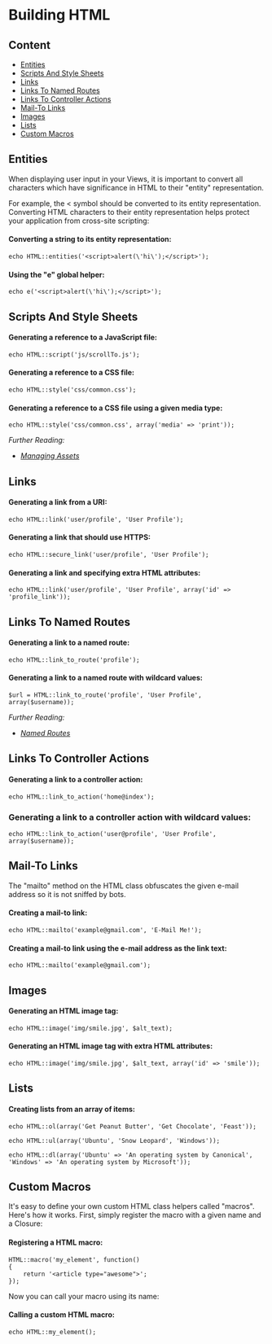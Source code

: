 # Building HTML

## Content

- [Entities](#entities)
- [Scripts And Style Sheets](#scripts-and-style-sheets)
- [Links](#links)
- [Links To Named Routes](#links-to-named-routes)
- [Links To Controller Actions](#links-to-controller-actions)
- [Mail-To Links](#mail-to-links)
- [Images](#images)
- [Lists](#lists)
- [Custom Macros](#custom-macros)

<a name="entities"></a>
## Entities

When displaying user input in your Views, it is important to convert all characters which have significance in HTML to their "entity" representation.

For example, the < symbol should be converted to its entity representation. Converting HTML characters to their entity representation helps protect your application from cross-site scripting:

#### Converting a string to its entity representation:

	echo HTML::entities('<script>alert(\'hi\');</script>');

#### Using the "e" global helper:

	echo e('<script>alert(\'hi\');</script>');

<a name="scripts-and-style-sheets"></a>
## Scripts And Style Sheets

#### Generating a reference to a JavaScript file:

	echo HTML::script('js/scrollTo.js');

#### Generating a reference to a CSS file:

	echo HTML::style('css/common.css');

#### Generating a reference to a CSS file using a given media type:

	echo HTML::style('css/common.css', array('media' => 'print'));

*Further Reading:*

- *[Managing Assets](/docs/views/assets)*

<a name="links"></a>
## Links

#### Generating a link from a URI:

	echo HTML::link('user/profile', 'User Profile');

#### Generating a link that should use HTTPS:

	echo HTML::secure_link('user/profile', 'User Profile');

#### Generating a link and specifying extra HTML attributes:

	echo HTML::link('user/profile', 'User Profile', array('id' => 'profile_link'));

<a name="links-to-named-routes"></a>
## Links To Named Routes

#### Generating a link to a named route:

	echo HTML::link_to_route('profile');

#### Generating a link to a named route with wildcard values:

	$url = HTML::link_to_route('profile', 'User Profile', array($username));

*Further Reading:*

- *[Named Routes](/docs/routing#named-routes)*

<a name="links-to-controller-actions"></a>
## Links To Controller Actions

#### Generating a link to a controller action:

	echo HTML::link_to_action('home@index');

### Generating a link to a controller action with wildcard values:

	echo HTML::link_to_action('user@profile', 'User Profile', array($username));

<a name="mail-to-links"></a>
## Mail-To Links

The "mailto" method on the HTML class obfuscates the given e-mail address so it is not sniffed by bots.

#### Creating a mail-to link:

	echo HTML::mailto('example@gmail.com', 'E-Mail Me!');

#### Creating a mail-to link using the e-mail address as the link text:

	echo HTML::mailto('example@gmail.com');

<a name="images"></a>
## Images

#### Generating an HTML image tag:

	echo HTML::image('img/smile.jpg', $alt_text);

#### Generating an HTML image tag with extra HTML attributes:

	echo HTML::image('img/smile.jpg', $alt_text, array('id' => 'smile'));

<a name="lists"></a>
## Lists

#### Creating lists from an array of items:

	echo HTML::ol(array('Get Peanut Butter', 'Get Chocolate', 'Feast'));

	echo HTML::ul(array('Ubuntu', 'Snow Leopard', 'Windows'));
	
	echo HTML::dl(array('Ubuntu' => 'An operating system by Canonical', 'Windows' => 'An operating system by Microsoft'));

<a name="custom-macros"></a>
## Custom Macros

It's easy to define your own custom HTML class helpers called "macros". Here's how it works. First, simply register the macro with a given name and a Closure:

#### Registering a HTML macro:

	HTML::macro('my_element', function()
	{
		return '<article type="awesome">';
	});

Now you can call your macro using its name:

#### Calling a custom HTML macro:

	echo HTML::my_element();
